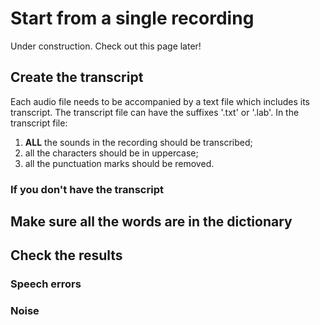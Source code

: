 # Start from a single recording

Under construction. Check out this page later!


## Create the transcript
Each audio file needs to be accompanied by a text file which includes its transcript. The transcript file can have the suffixes '.txt' or '.lab'. In the transcript file:
1. **ALL** the sounds in the recording should be transcribed;
2. all the characters should be in uppercase;
3. all the punctuation marks should be removed.



### If you don't have the transcript

## Make sure all the words are in the dictionary

## Check the results

### Speech errors
### Noise
